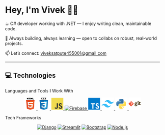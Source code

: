 <h1 align="left">Hey, I'm Vivek 👨‍💻</h1>

<p align="left">☕︎ C# developer working with .NET — I enjoy writing clean, maintainable code.</p>
<p align="left">🚀 Always building, always learning — open to collabs on robust, real-world projects.</p>
<p align="left">📫 Let’s connect: <a href="mailto:viveksatpute455001@gmail.com">viveksatpute455001@gmail.com</a></p>

---

## <p align="left">💻 Technologies</p>
<p align="left">Languages and Tools I Work With</p>
<p align="center">
  <a href="https://www.w3.org/html/" target="_blank" rel="noreferrer">
    <img src="https://raw.githubusercontent.com/devicons/devicon/master/icons/html5/html5-original-wordmark.svg" alt="HTML5" width="40" height="40"/>
  </a>
  <a href="https://www.w3schools.com/css/" target="_blank" rel="noreferrer">
    <img src="https://raw.githubusercontent.com/devicons/devicon/master/icons/css3/css3-original-wordmark.svg" alt="CSS3" width="40" height="40"/>
  </a>
  <a href="https://developer.mozilla.org/en-US/docs/Web/JavaScript" target="_blank" rel="noreferrer">
    <img src="https://raw.githubusercontent.com/devicons/devicon/master/icons/javascript/javascript-original.svg" alt="JavaScript" width="40" height="40"/>
  </a>
  <a href="https://firebase.google.com/" target="_blank" rel="noreferrer">
    <img src="https://www.vectorlogo.zone/logos/firebase/firebase-icon.svg" alt="Firebase" width="40" height="40"/>
  </a>
  <a href="https://www.typescriptlang.org/" target="_blank" rel="noreferrer">
    <img src="https://raw.githubusercontent.com/devicons/devicon/master/icons/typescript/typescript-original.svg" alt="TypeScript" width="40" height="40"/>
  </a>
  <a href="https://tailwindcss.com/" target="_blank" rel="noreferrer">
    <img src="https://raw.githubusercontent.com/devicons/devicon/refs/heads/master/icons/tailwindcss/tailwindcss-original.svg" alt="TailwindCSS" width="40" height="40"/>
  </a>
  <a href="https://www.python.org" target="_blank" rel="noreferrer">
    <img src="https://raw.githubusercontent.com/devicons/devicon/master/icons/python/python-original.svg" alt="Python" width="40" height="40"/>
  </a>
  <a target="_blank" rel="noopener noreferrer nofollow" href="https://raw.githubusercontent.com/github/explore/main/topics/git/git.png"><img height="40" alt="git" src="https://raw.githubusercontent.com/github/explore/main/topics/git/git.png" style="max-width: 100%;"></a>
</p>

<p align="left">Tech Frameworks</p>
<p align="center" dir="auto"><a target="_blank" rel="noopener noreferrer nofollow" href="https://camo.githubusercontent.com/eda76c2ec2590d4e0f924a92f87fd6411294dca1f3fd5a2662b0e85d833652b5/68747470733a2f2f696d672e736869656c64732e696f2f62616467652f446a616e676f2d726f79616c626c75652e7376673f7374796c653d666f722d7468652d6261646765266c6f676f3d446a616e676f266c6f676f436f6c6f723d7768697465"><img src="https://camo.githubusercontent.com/eda76c2ec2590d4e0f924a92f87fd6411294dca1f3fd5a2662b0e85d833652b5/68747470733a2f2f696d672e736869656c64732e696f2f62616467652f446a616e676f2d726f79616c626c75652e7376673f7374796c653d666f722d7468652d6261646765266c6f676f3d446a616e676f266c6f676f436f6c6f723d7768697465" alt="Django" data-canonical-src="https://img.shields.io/badge/Django-royalblue.svg?style=for-the-badge&amp;logo=Django&amp;logoColor=white" style="max-width: 100%;"></a>
<a target="_blank" rel="noopener noreferrer nofollow" href="https://camo.githubusercontent.com/b2efe86f2bf1e551dc961d66f2aa46447f1a4fc71db4c4a3ab691d5885812941/68747470733a2f2f696d672e736869656c64732e696f2f62616467652f53747265616d6c69742d726f79616c626c75652e7376673f7374796c653d666f722d7468652d6261646765266c6f676f3d53747265616d6c6974266c6f676f436f6c6f723d7768697465"><img src="https://camo.githubusercontent.com/b2efe86f2bf1e551dc961d66f2aa46447f1a4fc71db4c4a3ab691d5885812941/68747470733a2f2f696d672e736869656c64732e696f2f62616467652f53747265616d6c69742d726f79616c626c75652e7376673f7374796c653d666f722d7468652d6261646765266c6f676f3d53747265616d6c6974266c6f676f436f6c6f723d7768697465" alt="Streamlit" data-canonical-src="https://img.shields.io/badge/Streamlit-royalblue.svg?style=for-the-badge&amp;logo=Streamlit&amp;logoColor=white" style="max-width: 100%;"></a>
<a target="_blank" rel="noopener noreferrer nofollow" href="https://camo.githubusercontent.com/5149d814beaeca46fdf682d54f35d0d421faaf2146280398224e10feec062c69/68747470733a2f2f696d672e736869656c64732e696f2f62616467652f426f6f7473747261702d726f79616c626c75652e7376673f7374796c653d666f722d7468652d6261646765266c6f676f3d426f6f747374726170266c6f676f436f6c6f723d7768697465"><img src="https://camo.githubusercontent.com/5149d814beaeca46fdf682d54f35d0d421faaf2146280398224e10feec062c69/68747470733a2f2f696d672e736869656c64732e696f2f62616467652f426f6f7473747261702d726f79616c626c75652e7376673f7374796c653d666f722d7468652d6261646765266c6f676f3d426f6f747374726170266c6f676f436f6c6f723d7768697465" alt="Bootstrap" data-canonical-src="https://img.shields.io/badge/Bootstrap-royalblue.svg?style=for-the-badge&amp;logo=Bootstrap&amp;logoColor=white" style="max-width: 100%;"></a>
<a target="_blank" rel="noopener noreferrer nofollow" href="https://camo.githubusercontent.com/d2f776a2d12de2ac4a0e22e6483376a2e26a8ef2dc86e5cfe525aff1f4066e56/68747470733a2f2f696d672e736869656c64732e696f2f62616467652f4e6f64652e6a732d726f79616c626c75652e7376673f7374796c653d666f722d7468652d6261646765266c6f676f3d4e6f64652e6a73266c6f676f436f6c6f723d7768697465"><img src="https://camo.githubusercontent.com/d2f776a2d12de2ac4a0e22e6483376a2e26a8ef2dc86e5cfe525aff1f4066e56/68747470733a2f2f696d672e736869656c64732e696f2f62616467652f4e6f64652e6a732d726f79616c626c75652e7376673f7374796c653d666f722d7468652d6261646765266c6f676f3d4e6f64652e6a73266c6f676f436f6c6f723d7768697465" alt="Node.js" data-canonical-src="https://img.shields.io/badge/Node.js-royalblue.svg?style=for-the-badge&amp;logo=Node.js&amp;logoColor=white" style="max-width: 100%;"></a></p>
